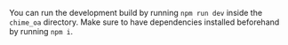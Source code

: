 You can run the development build by running ```npm run dev``` inside the ```chime_oa``` directory. Make sure to have dependencies installed beforehand by running ```npm i```.
